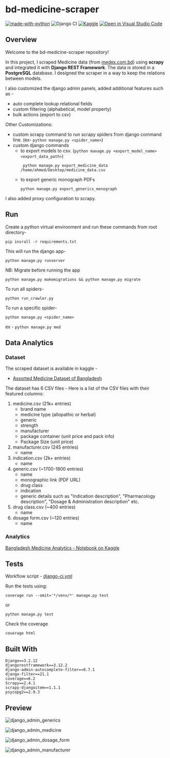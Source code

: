 # bd-medicine-scraper
[![made-with-python](https://img.shields.io/badge/Made%20with-Python-1f425f.svg)](https://www.python.org/) ![Django CI](https://github.com/ahmedshahriar/bd-medicine-scraper/actions/workflows/django-ci.yml/badge.svg) [![Kaggle](https://kaggle.com/static/images/open-in-kaggle.svg)](https://www.kaggle.com/ahmedshahriarsakib/bangladesh-medicine-analytics) [![Open in Visual Studio Code](https://img.shields.io/static/v1?logo=visualstudiocode&label=&message=Open%20in%20Visual%20Studio%20Code&labelColor=2c2c32&color=007acc&logoColor=007acc)](https://github.dev/ahmedshahriar/bd-medicine-scraper)

## Overview
Welcome to the bd-medicine-scraper repository!

In this project, I scraped Medicine data (from [medex.com.bd](https://medex.com.bd)) using **scrapy** and integrated it with **Django REST Framework**. The data is stored in a **PostgreSQL** database. I designed the scraper in a way to keep the relations between models.

I also customized the django admin panels, added additional features such as - 
- auto complete lookup relational fields
- custom filtering (alphabetical, model property)
- bulk actions (export to csv)

Other Customizations:
- custom scrapy command to run scrapy spiders from django command line. (ex- `python manage.py <spider_name>`)
- custom django commands 
  - to export models to csv. (`python manage.py <export_model_name> <export_data_path>`)
     ```
      python manage.py export_medicine_data /home/ahmed/Desktop/medicine_data.csv
  - to export generic monograph PDFs 
     ```
     python manage.py export_generics_monograph
I also added proxy configuration to scrapy.



## Run   

Create a python virtual environment and run these commands from root directory-
```
pip insrall -r requirements.txt
```

This will run the django app-
```
python manage.py runserver
```

NB: Migrate before running the app
```
python manage.py makemigrations && python manage.py migrate
```

To run all spiders-

```
python run_crawler.py
```

To run a specific spider-
```
python manage.py <spider_name>
```
ex - `python manage.py med`


## Data Analytics

### Dataset
The scraped dataset is available in kaggle - 
- [Assorted Medicine Dataset of Bangladesh](https://www.kaggle.com/ahmedshahriarsakib/assorted-medicine-dataset-of-bangladesh)

The dataset has 6 CSV files -
Here is a list of the CSV files  with their featured columns:

1. medicine.csv (21k+ entries)
   - brand name
   - medicine type (allopathic or herbal)
   - generic
   - strength
   - manufacturer
   - package container (unit price and pack info)
   - Package Size (unit price)
2. manufacturer.csv (245 entries)
   - name
3. indication.csv (2k+ entries)
   - name
4. generic.csv (~1700-1800 entries)
   - name
   - monographic link (PDF URL)
   - drug class
   - indication
   - generic details such as "Indication description", "Pharmacology description", "Dosage & Administration description" etc.
5. drug class.csv (~400 entries)
   - name
6. dosage form.csv (~120 entries)
   - name

### Analytics
[Bangladesh Medicine Analytics - Notebook on Kaggle](https://www.kaggle.com/ahmedshahriarsakib/bangladesh-medicine-analytics)

## Tests
Workflow script - [django-ci.yml](https://github.com/ahmedshahriar/bd-medicine-scraper/blob/dev/.github/workflows/django-ci.yml)

Run the tests using:
```
coverage run --omit='*/venv/*' manage.py test
```

or
```
python manage.py test
```

Check the coverage
```
coverage html
```

## Built With

```
Django==3.2.12
djangorestframework==3.12.2
django-admin-autocomplete-filter==0.7.1
django-filter==21.1
coverage==6.2
Scrapy==2.4.1
scrapy-djangoitem==1.1.1
psycopg2==2.9.3
```



## Preview

![django_admin_generics](https://user-images.githubusercontent.com/40615350/157111319-f84830b8-f9e3-4a3f-9f72-b0afc586ccb9.png)

![django_admin_medicine](https://user-images.githubusercontent.com/40615350/157111248-31ca4ee0-97e1-412e-92b1-31a451bb846c.png)

![django_admin_dosage_form](https://user-images.githubusercontent.com/40615350/157111180-98bb2b6a-bb15-4159-ba4b-48f92dd97538.png)

![django_admin_manufacturer](https://user-images.githubusercontent.com/40615350/157111404-3e3ff9e3-f9f4-4bd6-b176-c08fa32ecee1.png)